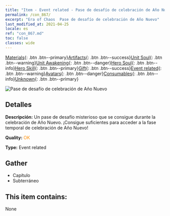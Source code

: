 ```yaml
---
title: "Item - Event related - Pase de desafío de celebración de Año Nuevo"
permalink: /con_867/
excerpt: "Era of Chaos  Pase de desafío de celebración de Año Nuevo"
last_modified_at: 2021-04-25
locale: es
ref: "con_867.md"
toc: false
classes: wide
---
```

 [Materials](/ItemsES/){: .btn .btn--primary}[Artifacts](/ItemsES/Artifacts/){: .btn .btn--success}[Unit Soul](/ItemsES/UnitSoul/){: .btn .btn--warning}[Unit Awakening](/ItemsES/UnitAwakening/){: .btn .btn--danger}[Hero Soul](/ItemsES/HeroSoul/){: .btn .btn--info}[Hero Skill](/ItemsES/HeroSkill/){: .btn .btn--primary}[Gift](/ItemsES/Gift/){: .btn .btn--success}[Event related](/ItemsES/Events/){: .btn .btn--warning}[Avatars](/ItemsES/Avatars/){: .btn .btn--danger}[Consumables](/ItemsES/Consumables/){: .btn .btn--info}[Unknown](/ItemsES/Unknown/){: .btn .btn--primary}

 ![Pase de desafío de celebración de Año Nuevo](/images/t/i_31046.png)

## Detalles
 **Descripción:** Un pase de desafío misterioso que se consigue durante la celebración de Año Nuevo. ¡Consigue suficientes para acceder a la fase temporal de celebración de Año Nuevo!

 **Quality:** <span style="color: #FF8C00">OK</span>

 **Type:** Event related

## Gather

*    Capítulo 
*    Subterráneo 

## This item contains:

  None

